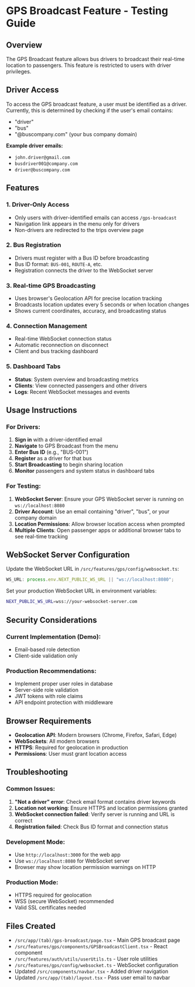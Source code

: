 # GPS Broadcast Feature - Testing Guide

## Overview

The GPS Broadcast feature allows bus drivers to broadcast their real-time location to passengers. This feature is restricted to users with driver privileges.

## Driver Access

To access the GPS broadcast feature, a user must be identified as a driver. Currently, this is determined by checking if the user's email contains:

- "driver"
- "bus"
- "@buscompany.com" (your bus company domain)

**Example driver emails:**

- `john.driver@gmail.com`
- `busdriver001@company.com`
- `driver@buscompany.com`

## Features

### 1. Driver-Only Access

- Only users with driver-identified emails can access `/gps-broadcast`
- Navigation link appears in the menu only for drivers
- Non-drivers are redirected to the trips overview page

### 2. Bus Registration

- Drivers must register with a Bus ID before broadcasting
- Bus ID format: `BUS-001`, `ROUTE-A`, etc.
- Registration connects the driver to the WebSocket server

### 3. Real-time GPS Broadcasting

- Uses browser's Geolocation API for precise location tracking
- Broadcasts location updates every 5 seconds or when location changes
- Shows current coordinates, accuracy, and broadcasting status

### 4. Connection Management

- Real-time WebSocket connection status
- Automatic reconnection on disconnect
- Client and bus tracking dashboard

### 5. Dashboard Tabs

- **Status**: System overview and broadcasting metrics
- **Clients**: View connected passengers and other drivers
- **Logs**: Recent WebSocket messages and events

## Usage Instructions

### For Drivers:

1. **Sign in** with a driver-identified email
2. **Navigate** to GPS Broadcast from the menu
3. **Enter Bus ID** (e.g., "BUS-001")
4. **Register** as a driver for that bus
5. **Start Broadcasting** to begin sharing location
6. **Monitor** passengers and system status in dashboard tabs

### For Testing:

1. **WebSocket Server**: Ensure your GPS WebSocket server is running on `ws://localhost:8080`
2. **Driver Account**: Use an email containing "driver", "bus", or your company domain
3. **Location Permissions**: Allow browser location access when prompted
4. **Multiple Clients**: Open passenger apps or additional browser tabs to see real-time tracking

## WebSocket Server Configuration

Update the WebSocket URL in `/src/features/gps/config/websocket.ts`:

```typescript
WS_URL: process.env.NEXT_PUBLIC_WS_URL || "ws://localhost:8080";
```

Set your production WebSocket URL in environment variables:

```bash
NEXT_PUBLIC_WS_URL=wss://your-websocket-server.com
```

## Security Considerations

### Current Implementation (Demo):

- Email-based role detection
- Client-side validation only

### Production Recommendations:

- Implement proper user roles in database
- Server-side role validation
- JWT tokens with role claims
- API endpoint protection with middleware

## Browser Requirements

- **Geolocation API**: Modern browsers (Chrome, Firefox, Safari, Edge)
- **WebSockets**: All modern browsers
- **HTTPS**: Required for geolocation in production
- **Permissions**: User must grant location access

## Troubleshooting

### Common Issues:

1. **"Not a driver" error**: Check email format contains driver keywords
2. **Location not working**: Ensure HTTPS and location permissions granted
3. **WebSocket connection failed**: Verify server is running and URL is correct
4. **Registration failed**: Check Bus ID format and connection status

### Development Mode:

- Use `http://localhost:3000` for the web app
- Use `ws://localhost:8080` for WebSocket server
- Browser may show location permission warnings on HTTP

### Production Mode:

- HTTPS required for geolocation
- WSS (secure WebSocket) recommended
- Valid SSL certificates needed

## Files Created

- `/src/app/(tab)/gps-broadcast/page.tsx` - Main GPS broadcast page
- `/src/features/gps/components/GPSBroadcastClient.tsx` - React component
- `/src/features/auth/utils/userUtils.ts` - User role utilities
- `/src/features/gps/config/websocket.ts` - WebSocket configuration
- Updated `/src/components/navbar.tsx` - Added driver navigation
- Updated `/src/app/(tab)/layout.tsx` - Pass user email to navbar
